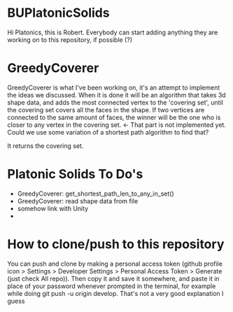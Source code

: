 # BUPlatonicSolids
Hi Platonics, this is Robert. Everybody can start adding anything they are working on to this repository, if possible (?)

# GreedyCoverer
GreedyCoverer is what I've been working on, it's an attempt to implement the ideas we discussed. When it is done it will be an algorithm that takes 3d shape data, and adds the most connected vertex to the 'covering set', until the covering set covers all the faces in the shape. If two vertices are connected to the same amount of faces, the winner will be the one who is closer to any vertex in the covering set. <- That part is not implemented yet. Could we use some variation of a shortest path algorithm to find that?

It returns the covering set.

# Platonic Solids To Do's
- GreedyCoverer: get_shortest_path_len_to_any_in_set()
- GreedyCoverer: read shape data from file
- somehow link with Unity
- 

# How to clone/push to this repository
You can push and clone by making a personal access token (github profile icon > Settings > Developer Settings > Personal Access Token > Generate (just check All repo)). Then copy it and save it somewhere, and paste it in place of your password whenever prompted in the terminal, for example while doing git push -u origin develop. That's not a very good explanation I guess
